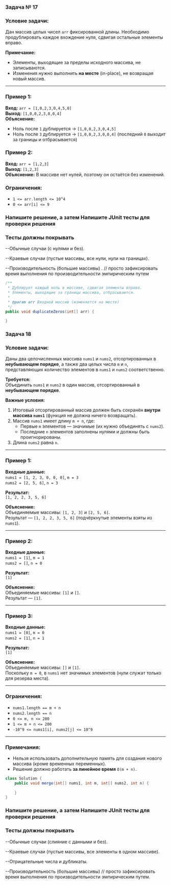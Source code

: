 ### Задача № 17
### **Условие задачи:**
Дан массив целых чисел `arr` фиксированной длины. Необходимо продублировать каждое вхождение нуля, сдвигая остальные элементы вправо.

**Примечание:**
- Элементы, выходящие за пределы исходного массива, не записываются.
- Изменения нужно выполнить **на месте** (in-place), не возвращая новый массив.

---

### **Пример 1:**
**Вход:** `arr = [1,0,2,3,0,4,5,0]`  
**Выход:** `[1,0,0,2,3,0,0,4]`  
**Объяснение:**
- Ноль после `1` дублируется → `[1,0,0,2,3,0,4,5]`
- Ноль после `3` дублируется → `[1,0,0,2,3,0,0,4]` (последний `0` выходит за границы и отбрасывается)

### **Пример 2:**
**Вход:** `arr = [1,2,3]`  
**Выход:** `[1,2,3]`  
**Объяснение:** В массиве нет нулей, поэтому он остаётся без изменений.

### **Ограничения:**
- `1 <= arr.length <= 10^4`
- `0 <= arr[i] <= 9`


### Напишите решение, а затем Напишите JUnit тесты для проверки решения

### Тесты должны покрывать 

--Обычные случаи (с нулями и без).

--Краевые случаи (пустые массивы, все нули, нули на границах).

--Производительность (большие массивы) . // просто зафиксировать время выполнения по производительности эмпирическим путем


```java
/**
 * Дублирует каждый ноль в массиве, сдвигая элементы вправо.
 * Элементы, выходящие за границы массива, отбрасываются.
 * 
 * @param arr Входной массив (изменяется на месте)
 */
public void duplicateZeros(int[] arr) {
   
}
```

### Задача 18

### **Условие задачи:**

Даны два целочисленных массива `nums1` и `nums2`, отсортированных в **неубывающем порядке**, а также два целых числа `m` и `n`, представляющих количество элементов в `nums1` и `nums2` соответственно.

**Требуется:**  
Объединить `nums1` и `nums2` в один массив, отсортированный в **неубывающем порядке**.

**Важные условия:**
1. Итоговый отсортированный массив должен быть сохранён **внутри массива `nums1`** (функция не должна ничего возвращать).
2. Массив `nums1` имеет длину `m + n`, где:
    - Первые `m` элементов — значимые (их нужно объединять с `nums2`).
    - Последние `n` элементов заполнены нулями и должны быть проигнорированы.
3. Длина `nums2` равна `n`.

---

### **Пример 1:**
**Входные данные:**  
`nums1 = [1, 2, 3, 0, 0, 0]`, `m = 3`  
`nums2 = [2, 5, 6]`, `n = 3`

**Результат:**  
`[1, 2, 2, 3, 5, 6]`

**Объяснение:**  
Объединяемые массивы: `[1, 2, 3]` и `[2, 5, 6]`.  
Результат — `[1, 2, 2, 3, 5, 6]` (подчёркнутые элементы взяты из `nums1`).

---

### **Пример 2:**
**Входные данные:**  
`nums1 = [1]`, `m = 1`  
`nums2 = []`, `n = 0`

**Результат:**  
`[1]`

**Объяснение:**  
Объединяемые массивы: `[1]` и `[]`.  
Результат — `[1]`.

---

### **Пример 3:**
**Входные данные:**  
`nums1 = [0]`, `m = 0`  
`nums2 = [1]`, `n = 1`

**Результат:**  
`[1]`

**Объяснение:**  
Объединяемые массивы: `[]` и `[1]`.  
Поскольку `m = 0`, в `nums1` нет значимых элементов (нули служат только для резерва места).

---

### **Ограничения:**
- `nums1.length == m + n`
- `nums2.length == n`
- `0 <= m, n <= 200`
- `1 <= m + n <= 200`
- `-10^9 <= nums1[i], nums2[j] <= 10^9`

---

### **Примечания:**
- Нельзя использовать дополнительную память для создания нового массива (кроме временных переменных).
- Решение должно работать **за линейное время** `O(m + n)`.

```java
class Solution {
    public void merge(int[] nums1, int m, int[] nums2, int n) {
        
    }
}
```

### Напишите решение, а затем Напишите JUnit тесты для проверки решения

### Тесты должны покрывать 

--Обычные случаи (слияние с данными и без).

--Краевые случаи (пустые массивы, все элементы в одном массиве).

--Отрицательные числа и дубликаты.

--Производительность (большие массивы) // просто зафиксировать время выполнения по производительности эмпирическим путем.